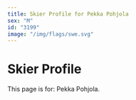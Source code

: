 ```yaml
---
title: Skier Profile for Pekka Pohjola
sex: "M"
id: "3199"
image: "/img/flags/swe.svg" 
---
```


# Skier Profile

This page is for: Pekka Pohjola.
    